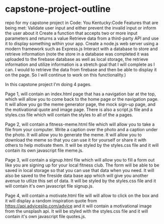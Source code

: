 # capstone-project-outline
repo for my capstone project in Code: You Kentucky:Code
Features that are being met:
Validate user input and either prevent the invalid input or inform the user about it 
Create a function that accepts two or more input parameters and returns a value
Retrieve data from a third-party API and use it to display something within your app.
Create a node.js web server using a modern framework such as Express.js
Interact with a database to store and retrieve information (note the store in a database was completed it was uploaded to the firebase database as well as local storage, the retrieve information and utilize information is a stretch goal that I will complete as I can.   I would to retrieve the data from firebase and then be able to display it on the page.   So I will continue to work on this functionality.)
	
In this capstone project I'm doing 4 pages.

Page 1, will contain an index.html page that has a navigation bar at the top, which will allow you to come back to the home 
page or the navigation page.   It will allow you go the meme generator page, the mock sign-up page, and the motivational quote and image 
page.  There is also a script.js file and a styles.css file which will contain the styles to all of the a pages.

Page 2, will  contain a fitness-meme.html file which will allow you to take a file from your computer.   Write a caption over 
the photo and a caption under the photo.   It will allow you to generate the meme.  It will allow you to download the meme so that you 
can use it for yourself or share it with others to help motivate them. It will be styled by the styles.css file and it will contain its own javascript 
file meme.js.

Page 3, will contain a signup.html file which will allow you to fill a form out like you are signing up for your local fitness club.   The form will be able 
to be saved in local storage so that you can use that data when you need.  It will also be saved to the fireside data base app which will give you another
avenue to utlize this set of data.  It will be styled by the styles.css file and it will contain it's own javascript file signup.js.

Page 4, will contain a motivate.html file will will allow to click on the box and it will display a random inspiration quote from https://api.adviceslip.com/advice and 
it will contain a motivational image from the unsplash api.  It will be styled with the styles.css file and it will contain it's own javascript file quotes.js.